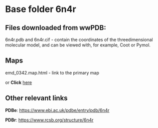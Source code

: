 # Base folder 6n4r

## Files downloaded from wwPDB:

6n4r.pdb and 6n4r.cif - contain the coordinates of the threedimensional molecular model, and can be viewed with, for example, Coot or Pymol.

## Maps

emd_0342.map.html - link to the primary map 

or **Click** [here](AHTMLA) 

## Other relevant links 
**PDBe**:  https://www.ebi.ac.uk/pdbe/entry/pdb/6n4r
 
**PDBr**: https://www.rcsb.org/structure/6n4r 
